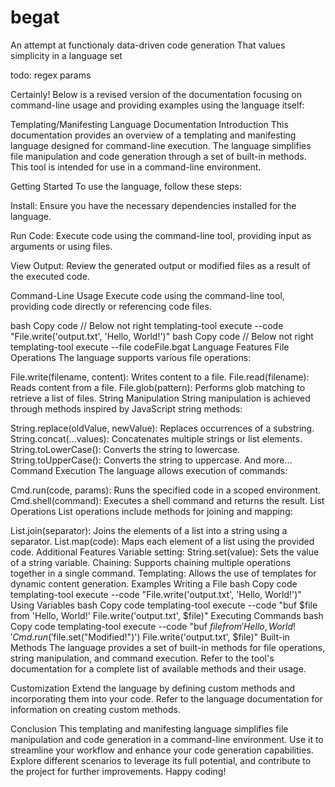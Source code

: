 # begat

An attempt at functionaly data-driven code generation
That values simplicity in a language set

todo:
regex
params

Certainly! Below is a revised version of the documentation focusing on command-line usage and providing examples using the language itself:

Templating/Manifesting Language Documentation
Introduction
This documentation provides an overview of a templating and manifesting language designed for command-line execution. The language simplifies file manipulation and code generation through a set of built-in methods. This tool is intended for use in a command-line environment.

Getting Started
To use the language, follow these steps:

Install: Ensure you have the necessary dependencies installed for the language.

Run Code: Execute code using the command-line tool, providing input as arguments or using files.

View Output: Review the generated output or modified files as a result of the executed code.

Command-Line Usage
Execute code using the command-line tool, providing code directly or referencing code files.

bash
Copy code
// Below not right
templating-tool execute --code "File.write('output.txt', 'Hello, World!')"
bash
Copy code
// Below not right
templating-tool execute --file codeFile.bgat
Language Features
File Operations
The language supports various file operations:

File.write(filename, content): Writes content to a file.
File.read(filename): Reads content from a file.
File.glob(pattern): Performs glob matching to retrieve a list of files.
String Manipulation
String manipulation is achieved through methods inspired by JavaScript string methods:

String.replace(oldValue, newValue): Replaces occurrences of a substring.
String.concat(...values): Concatenates multiple strings or list elements.
String.toLowerCase(): Converts the string to lowercase.
String.toUpperCase(): Converts the string to uppercase.
And more...
Command Execution
The language allows execution of commands:

Cmd.run(code, params): Runs the specified code in a scoped environment.
Cmd.shell(command): Executes a shell command and returns the result.
List Operations
List operations include methods for joining and mapping:

List.join(separator): Joins the elements of a list into a string using a separator.
List.map(code): Maps each element of a list using the provided code.
Additional Features
Variable setting: String.set(value): Sets the value of a string variable.
Chaining: Supports chaining multiple operations together in a single command.
Templating: Allows the use of templates for dynamic content generation.
Examples
Writing a File
bash
Copy code
templating-tool execute --code "File.write('output.txt', 'Hello, World!')"
Using Variables
bash
Copy code
templating-tool execute --code "buf $file from 'Hello, World!' File.write('output.txt', $file)"
Executing Commands
bash
Copy code
templating-tool execute --code "buf $file from 'Hello, World!' Cmd.run('$file.set(\"Modified!\")') File.write('output.txt', $file)"
Built-in Methods
The language provides a set of built-in methods for file operations, string manipulation, and command execution. Refer to the tool's documentation for a complete list of available methods and their usage.

Customization
Extend the language by defining custom methods and incorporating them into your code. Refer to the language documentation for information on creating custom methods.

Conclusion
This templating and manifesting language simplifies file manipulation and code generation in a command-line environment. Use it to streamline your workflow and enhance your code generation capabilities. Explore different scenarios to leverage its full potential, and contribute to the project for further improvements. Happy coding!

